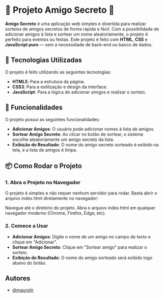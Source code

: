 # 🎉 **Projeto Amigo Secreto** 🎉

**Amigo Secreto** é uma aplicação web simples e divertida para realizar sorteios de amigos secretos de forma rápida e fácil. Com a possibilidade de adicionar amigos à lista e sortear um nome aleatoriamente, o projeto é perfeito para eventos ou festas. Este projeto é feito com **HTML**, **CSS** e **JavaScript puro** — sem a necessidade de back-end ou banco de dados.

## 🚀 **Tecnologias Utilizadas**

O projeto é feito utilizando as seguintes tecnologias:

- **HTML5**: Para a estrutura da página.
- **CSS3**: Para a estilização e design da interface.
- **JavaScript**: Para a lógica de adicionar amigos e realizar o sorteio.

## 🧩 **Funcionalidades**

O projeto possui as seguintes funcionalidades:

- **Adicionar Amigos**: O usuário pode adicionar nomes à lista de amigos.
- **Sortear Amigo Secreto**: Ao clicar no botão de sortear, o sistema escolhe aleatoriamente um amigo secreto da lista.
- **Exibição do Resultado**: O nome do amigo secreto sorteado é exibido na tela, e a lista de amigos é limpa.

## 📦 **Como Rodar o Projeto**

### 1. Abra o Projeto no Navegador

O projeto é simples e não requer nenhum servidor para rodar. Basta abrir o arquivo index.html diretamente no navegador:

Navegue até o diretório do projeto.
Abra o arquivo index.html em qualquer navegador moderno (Chrome, Firefox, Edge, etc).

### 2. Comece a Usar

- **Adicionar Amigos**: Digite o nome de um amigo no campo de texto e clique em "Adicionar".
- **Sortear Amigo Secreto**: Clique em "Sortear amigo" para realizar o sorteio.
- **Exibição do Resultado**: O nome do amigo sorteado será exibido logo abaixo do botão.


## Autores

- [@maurotjr](https://github.com/Maurotjr)

